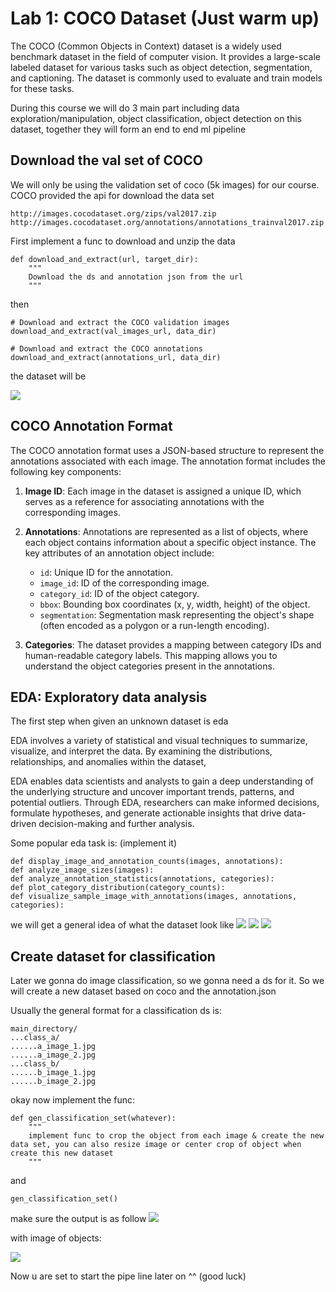 # Lab 1: COCO Dataset (Just warm up)

The COCO (Common Objects in Context) dataset is a widely used benchmark dataset in the field of computer vision. It provides a large-scale labeled dataset for various tasks such as object detection, segmentation, and captioning. The dataset is commonly used to evaluate and train models for these tasks.

During this course we will do 3 main part including data exploration/manipulation, object classification, object detection on this dataset, together they will form an end to end ml pipeline 

## Download the val set of COCO

We will only be using the validation set of coco (5k images) for our course. COCO provided the api for download the data set

```
http://images.cocodataset.org/zips/val2017.zip
http://images.cocodataset.org/annotations/annotations_trainval2017.zip
```

First implement a func to download and unzip the data

```
def download_and_extract(url, target_dir):
    """
    Download the ds and annotation json from the url
    """
```

then

```
# Download and extract the COCO validation images
download_and_extract(val_images_url, data_dir)

# Download and extract the COCO annotations
download_and_extract(annotations_url, data_dir)
```

the dataset will be 

![](ds.png)


## COCO Annotation Format

The COCO annotation format uses a JSON-based structure to represent the annotations associated with each image. The annotation format includes the following key components:

1. **Image ID**: Each image in the dataset is assigned a unique ID, which serves as a reference for associating annotations with the corresponding images.

2. **Annotations**: Annotations are represented as a list of objects, where each object contains information about a specific object instance. The key attributes of an annotation object include:
   - `id`: Unique ID for the annotation.
   - `image_id`: ID of the corresponding image.
   - `category_id`: ID of the object category.
   - `bbox`: Bounding box coordinates (x, y, width, height) of the object.
   - `segmentation`: Segmentation mask representing the object's shape (often encoded as a polygon or a run-length encoding).

3. **Categories**: The dataset provides a mapping between category IDs and human-readable category labels. This mapping allows you to understand the object categories present in the annotations.


## EDA: Exploratory data analysis

The first step when given an unknown dataset is eda 

EDA involves a variety of statistical and visual techniques to summarize, visualize, and interpret the data. 
By examining the distributions, relationships, and anomalies within the dataset, 

EDA enables data scientists and analysts to gain a deep understanding of the underlying structure and uncover important trends, patterns, and potential outliers. Through EDA, researchers can make informed decisions, formulate hypotheses, and generate actionable insights that drive data-driven decision-making and further analysis. 

Some popular eda task is: (implement it)

```
def display_image_and_annotation_counts(images, annotations):
def analyze_image_sizes(images):
def analyze_annotation_statistics(annotations, categories):
def plot_category_distribution(category_counts):
def visualize_sample_image_with_annotations(images, annotations, categories):
```
we will get a general idea of what the dataset look like
![](eda_out.png)
![](eda1.png)
![](eda2.png)

## Create dataset for classification

Later we gonna do image classification, so we gonna need a ds for it. So we will create a new dataset based on coco and the annotation.json

Usually the general format for a classification ds is:

```
main_directory/
...class_a/
......a_image_1.jpg
......a_image_2.jpg
...class_b/
......b_image_1.jpg
......b_image_2.jpg
```

okay now implement the func:

```
def gen_classification_set(whatever):
    """
    implement func to crop the object from each image & create the new data set, you can also resize image or center crop of object when create this new dataset
    """
```

and 

```
gen_classification_set()
```

make sure the output is as follow
![](cls_set1.png)

with image of objects:

![](cls_set2.png)


Now u are set to start the pipe line later on ^^ (good luck)






